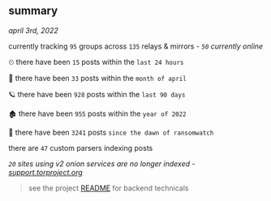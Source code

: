 
## summary
_april 3rd, 2022_

currently tracking `95` groups across `135` relays & mirrors - _`50` currently online_

⏲ there have been `15` posts within the `last 24 hours`

🦈 there have been `33` posts within the `month of april`

🪐 there have been `928` posts within the `last 90 days`

🏚 there have been `955` posts within the `year of 2022`

🦕 there have been `3241` posts `since the dawn of ransomwatch`

there are `47` custom parsers indexing posts

_`20` sites using v2 onion services are no longer indexed - [support.torproject.org](https://support.torproject.org/onionservices/v2-deprecation/)_

> see the project [README](https://github.com/thetanz/ransomwatch#ransomwatch--) for backend technicals
